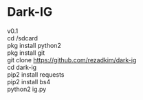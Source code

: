 # Dark-IG
v0.1
<br>
cd /sdcard<br>
pkg install python2<br>
pkg install git<br>
git clone https://github.com/rezadkim/dark-ig<br>
cd dark-ig<br>
pip2 install requests<br>
pip2 install bs4<br>
python2 ig.py
